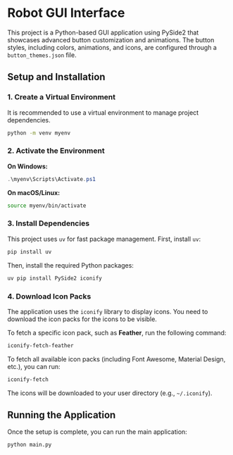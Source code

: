 # Robot GUI Interface

This project is a Python-based GUI application using PySide2 that showcases advanced button customization and animations. The button styles, including colors, animations, and icons, are configured through a `button_themes.json` file.

## Setup and Installation

### 1. Create a Virtual Environment

It is recommended to use a virtual environment to manage project dependencies.

```bash
python -m venv myenv
```

### 2. Activate the Environment

**On Windows:**
```powershell
.\myenv\Scripts\Activate.ps1
```

**On macOS/Linux:**
```bash
source myenv/bin/activate
```

### 3. Install Dependencies

This project uses `uv` for fast package management. First, install `uv`:

```bash
pip install uv
```

Then, install the required Python packages:

```bash
uv pip install PySide2 iconify
```

### 4. Download Icon Packs

The application uses the `iconify` library to display icons. You need to download the icon packs for the icons to be visible.

To fetch a specific icon pack, such as **Feather**, run the following command:

```bash
iconify-fetch-feather
```

To fetch all available icon packs (including Font Awesome, Material Design, etc.), you can run:

```bash
iconify-fetch
```

The icons will be downloaded to your user directory (e.g., `~/.iconify`).

## Running the Application

Once the setup is complete, you can run the main application:

```bash
python main.py
```
